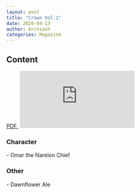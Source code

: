 ```yaml
---
layout: post
title: "Crown Vol.1"
date: 2020-04-13
author: Archiash
categories: Magazine
---
```


<h2>Content</h2>

<a href="/pdfs/Crown-Vol-1.pdf" target="_blank">PDF.</a>
<embed src="https://archiash.github.io/pdfs/Crown-Vol-1.pdf" type="application/pdf" />

<h3>Character</h3>
- Omar the Narelon Chief
<h3>Other</h3>
- Dawnflower Ale

